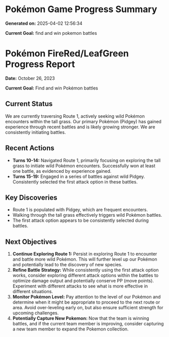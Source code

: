 # Pokémon Game Progress Summary

**Generated on:** 2025-04-02 12:56:34

**Current Goal:** find and win pokemon battles

# Pokémon FireRed/LeafGreen Progress Report

**Date:** October 26, 2023

**Current Goal:** Find and win Pokémon battles

## Current Status

We are currently traversing Route 1, actively seeking wild Pokémon encounters within the tall grass. Our primary Pokémon (Pidgey) has gained experience through recent battles and is likely growing stronger. We are consistently initiating battles.

## Recent Actions

*   **Turns 10-14:** Navigated Route 1, primarily focusing on exploring the tall grass to initiate wild Pokémon encounters. Successfully won at least one battle, as evidenced by experience gained.
*   **Turns 15-19:** Engaged in a series of battles against wild Pidgey. Consistently selected the first attack option in these battles.

## Key Discoveries

*   Route 1 is populated with Pidgey, which are frequent encounters.
*   Walking through the tall grass effectively triggers wild Pokémon battles.
*   The first attack option appears to be consistently selected during battles.

## Next Objectives

1.  **Continue Exploring Route 1:** Persist in exploring Route 1 to encounter and battle more wild Pokémon. This will further level up our Pokémon and potentially lead to the discovery of new species.
2.  **Refine Battle Strategy:** While consistently using the first attack option works, consider exploring different attack options within the battles to optimize damage output and potentially conserve PP (move points). Experiment with different attacks to see what is more effective in different situations.
3.  **Monitor Pokémon Level:** Pay attention to the level of our Pokémon and determine when it might be appropriate to proceed to the next route or area. Avoid over-leveling early on, but also ensure sufficient strength for upcoming challenges.
4.  **Potentially Capture New Pokemon:** Now that the team is winning battles, and if the current team member is improving, consider capturing a new team member to expand the Pokemon collection.
